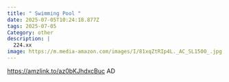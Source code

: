 ```yaml
---
title: " Swimming Pool "
date: 2025-07-05T10:24:18.877Z
tags: 2025-07-05
Category: other
description: |
  224.xx
image: https://m.media-amazon.com/images/I/81xqZtRIp4L._AC_SL1500_.jpg
---
```

https://amzlink.to/az0bKJhdxcBuc
AD